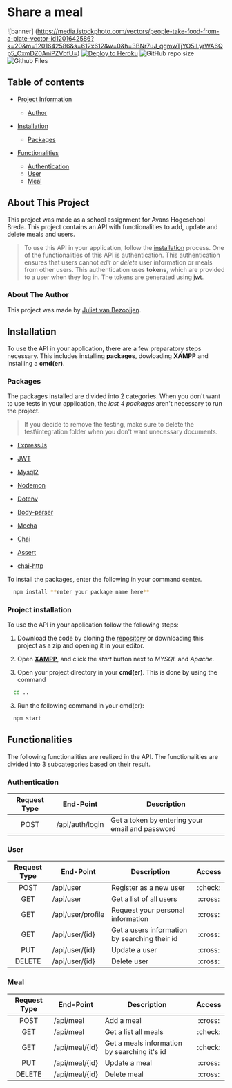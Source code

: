 # Share a meal
![banner] (https://media.istockphoto.com/vectors/people-take-food-from-a-plate-vector-id1201642586?k=20&m=1201642586&s=612x612&w=0&h=3BNr7uJ_qgmwTjYO5ILyrWA6Qp5_CxmDZ0AniPZVbfU=)
[![Deploy to Heroku](https://github.com/Julietvb/programmeren-4-shareameal/actions/workflows/main.yml/badge.svg)](https://github.com/Julietvb/programmeren-4-shareameal/actions/workflows)
![GitHub repo size](https://img.shields.io/github/repo-size/Julietvb/programmeren-4-shareameal?label=Total%20Size)
![Github Files](https://img.shields.io/badge/Files-21-pink)


## Table of contents

 - [Project Information](#about-this-project)
    - [Author](#about-the-author)

 - [Installation](#installation)    
    - [Packages](#packages)

 - [Functionalities](#functionalities)
    - [Authentication](#authentication)
    - [User](#user)
    - [Meal](#meal)

## About This Project
This project was made as a school assignment for Avans Hogeschool Breda. This project contains an API with functionalities to add, update and delete meals and users. 
> To use this API in your application, follow the [installation](#installation) process. 
One of the functionalities of this API is authentication. This authentication ensures that users cannot *edit* or *delete* user information or meals from other users. This authentication uses **tokens**, which are provided to a user when they log in. The tokens are generated using [jwt](https://jwt.io).



### About The Author
This project was made by [Juliet van Bezooijen](https://github.com/Julietvb).



## Installation
To use the API in your application, there are a few preparatory steps necessary. This includes installing **packages**, dowloading **XAMPP** and installing a **cmd(er)**.

### Packages
The packages installed are divided into 2 categories. When you don't want to use tests in your application, the *last 4 packages* aren't necessary to run the project.
> If you decide to remove the testing, make sure to delete the test\integration folder when you don't want unecessary documents. 

- [ExpressJs](https://expressjs.com/)
- [JWT](https://jwt.io)
- [Mysql2](https://www.npmjs.com/package/mysql2)
- [Nodemon](https://www.npmjs.com/package/nodemon)
- [Dotenv](https://www.npmjs.com/package/dotenv)
- [Body-parser](https://www.npmjs.com/package/body-parser)


- [Mocha](https://mochajs.org/)
- [Chai](https://www.chaijs.com/)
- [Assert](https://www.npmjs.com/package/assert)
- [chai-http](https://www.chaijs.com/plugins/chai-http/)

To install the packages, enter the following in your command center. 

```bash
  npm install **enter your package name here**
```

### Project installation
To use the API in your application follow the following steps:

1. Download the code by cloning the [repository](https://github.com/Julietvb/programmeren-4-shareameal) or downloading this project as a zip and opening it in your editor.

2. Open [**XAMPP**](https://www.apachefriends.org/index.html), and click the *start* button next to *MYSQL* and *Apache*. 

3. Open your project directory in your **cmd(er)**. This is done by using the command
```bash
  cd ..
```

3. Run the following command in your cmd(er):

```bash
  npm start
```

## Functionalities
The following functionalities are realized in the API. The functionalities are divided into 3 subcategories based on their result.

### Authentication

|**Request Type**|**End-Point**|**Description**
|:-:|---|---|
|POST| /api/auth/login | Get a token by entering your email and password |

### User

|**Request Type**|**End-Point**|**Description**|**Access**|
|:-:|---|---|:-:|
|POST| /api/user | Register as a new user | :check: |
|GET| /api/user | Get a list of all users | :cross: |
|GET| /api/user/profile | Request your personal information | :cross: |
|GET| /api/user/{id} | Get a users information by searching their id | :cross: |
|PUT| /api/user/{id} | Update a user | :cross: |
|DELETE| /api/user/{id} | Delete user | :cross: |

### Meal
|**Request Type**|**End-Point**|**Description**|**Access**|
|:-:|---|---|:-:|
|POST| /api/meal | Add a meal | :cross: |
|GET| /api/meal | Get a list all meals | :check: |
|GET| /api/meal/{id} | Get a meals information by searching it's id | :check: |
|PUT| /api/meal/{id} | Update a meal | :cross: |
|DELETE| /api/meal/{id} | Delete meal | :cross: |
